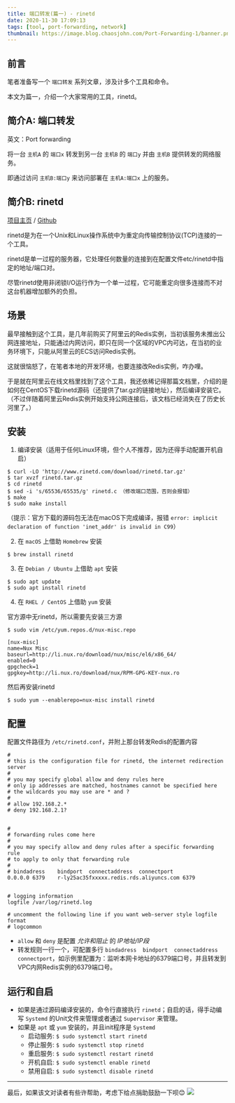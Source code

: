 ```yaml
---
title: 端口转发(篇一) - rinetd
date: 2020-11-30 17:09:13
tags: [tool, port-forwarding, network]
thumbnail: https://image.blog.chaosjohn.com/Port-Forwarding-1/banner.png
---
```


## 前言
笔者准备写一个 `端口转发` 系列文章，涉及计多个工具和命令。

本文为篇一，介绍一个大家常用的工具，rinetd。

## 简介A: 端口转发
英文：Port forwarding

将一台 `主机A` 的 `端口x` 转发到另一台 `主机B` 的 `端口y` 并由 `主机B` 提供转发的网络服务。

即通过访问 `主机B:端口y` 来访问部署在 `主机A:端口x` 上的服务。

## 简介B: rinetd
[项目主页](http://www.rinetd.com/) / [Github](https://github.com/boutell/rinetd)

rinetd是为在一个Unix和Linux操作系统中为重定向传输控制协议(TCP)连接的一个工具。

rinetd是单一过程的服务器，它处理任何数量的连接到在配置文件etc/rinetd中指定的地址/端口对。

尽管rinetd使用非闭锁I/O运行作为一个单一过程，它可能重定向很多连接而不对这台机器增加额外的负担。


## 场景
最早接触到这个工具，是几年前购买了阿里云的Redis实例，当初该服务未推出公网连接地址，只能通过内网访问，即只在同一个区域的VPC内可达，在当初的业务环境下，只能从阿里云的ECS访问Redis实例。

这就很恼怒了，在笔者本地的开发环境，也要连接改Redis实例，咋办哩。

于是就在阿里云在线文档里找到了这个工具，我还依稀记得那篇文档里，介绍的是如何在CentOS下载rinetd源码（还提供了tar.gz的链接地址），然后编译安装它。（不过伴随着阿里云Redis实例开始支持公网连接后，该文档已经消失在了历史长河里了。）

## 安装
1. 编译安装（适用于任何Linux环境，但个人不推荐，因为还得手动配置开机自启）
```
$ curl -LO 'http://www.rinetd.com/download/rinetd.tar.gz'
$ tar xvzf rinetd.tar.gz
$ cd rinetd
$ sed -i 's/65536/65535/g' rinetd.c （修改端口范围，否则会报错）
$ make
$ sudo make install
```
（提示：官方下载的源码包无法在macOS下完成编译，报错 `error: implicit declaration of function 'inet_addr' is invalid in C99`）

2. 在 `macOS` 上借助 `Homebrew` 安装
```
$ brew install rinetd
```

3. 在 `Debian / Ubuntu` 上借助 `apt` 安装
```
$ sudo apt update
$ sudo apt install rinetd
```

4. 在 `RHEL / CentOS` 上借助 `yum` 安装

官方源中无rinetd，所以需要先安装三方源
```
$ sudo vim /etc/yum.repos.d/nux-misc.repo

[nux-misc]
name=Nux Misc
baseurl=http://li.nux.ro/download/nux/misc/el6/x86_64/
enabled=0
gpgcheck=1
gpgkey=http://li.nux.ro/download/nux/RPM-GPG-KEY-nux.ro
```

然后再安装rinetd
```
$ sudo yum --enablerepo=nux-misc install rinetd
```

## 配置
配置文件路径为 `/etc/rinetd.conf`，并附上那台转发Redis的配置内容
```
#
# this is the configuration file for rinetd, the internet redirection server
#
# you may specify global allow and deny rules here
# only ip addresses are matched, hostnames cannot be specified here
# the wildcards you may use are * and ?
#
# allow 192.168.2.*
# deny 192.168.2.1?


#
# forwarding rules come here
#
# you may specify allow and deny rules after a specific forwarding rule
# to apply to only that forwarding rule
#
# bindadress    bindport  connectaddress  connectport
0.0.0.0	6379	r-ly25ac35fxxxxx.redis.rds.aliyuncs.com	6379


# logging information
logfile /var/log/rinetd.log

# uncomment the following line if you want web-server style logfile format
# logcommon
```
- `allow` 和 `deny` 是配置 *允许和阻止* 的 *IP地址/IP段*
- 转发规则一行一个，可配置多行 `bindadress  bindport  connectaddress  connectport`，如示例里配置为：监听本网卡地址的6379端口号，并且转发到VPC内网Redis实例的6379端口号。

## 运行和自启
- 如果是通过源码编译安装的，命令行直接执行 `rinetd`；自启的话，得手动编写 `Systemd` 的Unit文件来管理或者通过 `Supervisor` 来管理。
- 如果是 `apt` 或 `yum` 安装的，并且init程序是 `Systemd`
  - 启动服务: `$ sudo systemctl start rinetd`
  - 停止服务: `$ sudo systemctl stop rinetd`
  - 重启服务: `$ sudo systemctl restart rinetd`
  - 开机自启: `$ sudo systemctl enable rinetd`
  - 禁用自启: `$ sudo systemctl disable rinetd`

---

最后，如果该文对读者有些许帮助，考虑下给点捐助鼓励一下呗😊
![](https://image.blog.chaosjohn.com/donate-me.png)